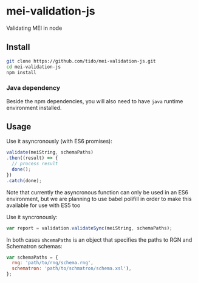 # mei-validation-js
Validating MEI in node

## Install

```bash
git clone https://github.com/tido/mei-validation-js.git
cd mei-validation-js
npm install
```

### Java dependency
Beside the npm dependencies, you will also need to have `java` runtime environment
installed.

## Usage

Use it asyncronously (with ES6 promises):
```js
validate(meiString, schemaPaths)
.then((result) => {
  // process result
  done();
})
.catch(done);
```
Note that currently the asyncronous function can only be used in an ES6 environment,
but we are planning to use babel polifill in order to make this available
for use with ES5 too

Use it syncronously:
```js
var report = validation.validateSync(meiString, schemaPaths);
```

In both cases `shcemaPaths` is an object that specifies the paths
to RGN and Schematron schemas:
```js
var schemaPaths = {
  rng: 'path/to/rng/schema.rng',
  schematron: 'path/to/schmatron/schema.xsl'),
};
```
